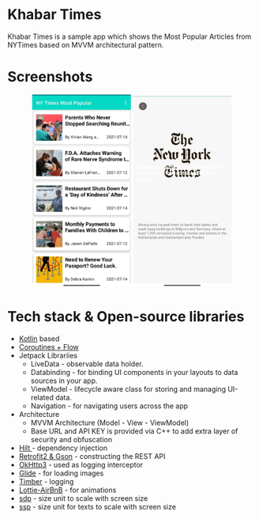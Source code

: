 # Khabar Times
Khabar Times is a sample app which shows the Most Popular Articles from NYTimes based on MVVM architectural pattern.

<h1>Screenshots</h1>
<p align="center">
<img src="https://github.com/Sokhib/Khabar_Times/blob/dev/app/src/main/res/drawable/screenshot1.jpg" width="200" title="Most Popular List" alt="Most Popular List">
  <img src="https://github.com/Sokhib/Khabar_Times/blob/dev/app/src/main/res/drawable/screenshot2.jpg" width="200" title="Article Detail" alt="Article Detail">
 
</p>
<h1>Tech stack & Open-source libraries</h1>
<ul>
<li><a href="https://kotlinlang.org/" rel="nofollow">Kotlin</a> based </li>
<li><a href="https://kotlinlang.org/docs/reference/coroutines/coroutines-guide.html">Coroutines + Flow </a></li>
<li> Jetpack Librariies
<ul>
<li>LiveData - observable data holder.</li>
<li>Databinding - for binding UI components in your layouts to data sources in your app.</li>
<li>ViewModel - lifecycle aware class for storing and managing UI-related data.</li>
  <li>Navigation - for navigating users across the app</li>

</ul>
</li>
<li>Architecture
<ul>
<li>MVVM Architecture (Model - View - ViewModel)</li>
<li>Base URL and API KEY is provided via C++ to add extra layer of security and obfuscation </li>
</ul>
</li>
<li><a href="https://dagger.dev/hilt/">Hilt </a> - dependency injection</li>
<li><a href="https://github.com/square/retrofit">Retrofit2 &amp; Gson</a> - constructing the REST API</li>
<li><a href="https://github.com/square/okhttp">OkHttp3</a> - used as logging interceptor </li>
<li><a href="https://github.com/bumptech/glide">Glide</a> - for loading images </li>
<li><a href="https://github.com/JakeWharton/timber">Timber</a> - logging</li>
  <li><a href="https://airbnb.io/lottie/#/">Lottie-AirBnB</a> - for animations</li>
    <li><a href="https://github.com/intuit/sdp">sdp</a> - size unit to scale with screen size</li>
      <li><a href="https://github.com/intuit/ssp">ssp</a> - size unit for texts to scale with screen size</li>
  
</ul>
